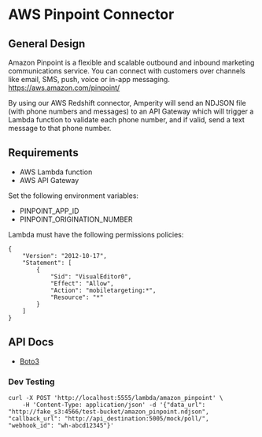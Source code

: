 # AWS Pinpoint Connector

## General Design
Amazon Pinpoint is a flexible and scalable outbound and inbound marketing communications service. You can connect with customers over channels like email, SMS, push, voice or in-app messaging. 
https://aws.amazon.com/pinpoint/

By using our AWS Redshift connector, Amperity will send an NDJSON file (with phone numbers and messages) to an API Gateway which will trigger a Lambda function to validate each phone number, and if valid, send a text message to that phone number.

## Requirements
- AWS Lambda function
- AWS API Gateway

Set the following environment variables:
- PINPOINT_APP_ID
- PINPOINT_ORIGINATION_NUMBER

Lambda must have the following permissions policies:
```
{
    "Version": "2012-10-17",
    "Statement": [
        {
            "Sid": "VisualEditor0",
            "Effect": "Allow",
            "Action": "mobiletargeting:*",
            "Resource": "*"
        }
    ]
}
```

## API Docs
- [Boto3](https://boto3.amazonaws.com/v1/documentation/api/latest/index.html)

### Dev Testing
```
curl -X POST 'http://localhost:5555/lambda/amazon_pinpoint' \
    -H 'Content-Type: application/json' -d '{"data_url": "http://fake_s3:4566/test-bucket/amazon_pinpoint.ndjson", "callback_url": "http://api_destination:5005/mock/poll/", "webhook_id": "wh-abcd12345"}'
```